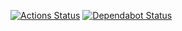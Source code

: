 [![Actions Status](https://github.com/stevepentland/spinup/workflows/Rust/badge.svg)](https://github.com/stevepentland/spinup/actions) [![Dependabot Status](https://api.dependabot.com/badges/status?host=github&repo=stevepentland/spinup&identifier=220822410)](https://dependabot.com)

